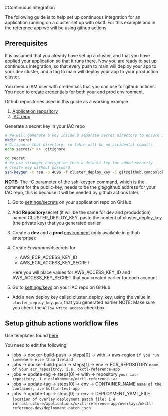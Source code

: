 #Continuous Integration

The following guide is to help set up continuous integration for an application running on a cluster set up with okctl.
For this example and in the reference app we will be using github actions

## Prerequisites

It is assumed that you already have set up a cluster, and that you have applied your application so that it runs there. Now you are ready to set up continuous integration, so that every push to main will deploy your app to your dev cluster, and a tag to main will deploy your app to your production cluster.

You need a IAM user with credentials that you can use for github actions. You need to [create credentials](https://docs.aws.amazon.com/IAM/latest/UserGuide/id_credentials_access-keys.html#Using_CreateAccessKey) for both your
and prod environment.

Github repositories used in this guide as a working example

1. [Application repository](https://github.com/oslokommune/okctl-reference-app)
2. [IAC repo](https://github.com/oslokommune/okctl-reference-iac)


Generate a secret key in your IAC repo
```bash
# We will generate a key inside a separate secret directory to ensure it will not get mixed up with anything else
mkdir secret
# Gitignore that directory, so tehre will be no accidental commits
echo secret/* >> .gitignore

cd secret
# We use stronger encryption than a default key for added security
# Create key without password
ssh-keygen -t rsa -b 4096 -f cluster_deploy_key -C git@github.com:oslokommune/okctl-reference-iac.git
```

**NOTE:** The -C parameter of the ssh-keygen command, which is the comment for the public-key, needs to be the git@github address for your IAC repo, this is because it will be needed by github actions later.

1. Go to [settings/secrets](https://github.com/oslokommune/okctl-reference-app/settings/secrets/actions) on your application repo on GitHub
2. Add **Repository**secret (it will be the same for dev and produdction) named CLUSTER_DEPLOY_KEY, paste the content of cluster_deploy_key (the private key) that you generated earlier
3. Create a **dev** and a **prod** [environment](https://github.com/oslokommune/okctl-reference-app/settings/environments) (only available in github enterprise):
4. Create *Environment*secrets for
    * AWS_ECR_ACCESS_KEY_ID
    * AWS_ECR_ACCESS_KEY_SECRET

    Here you will place values for AWS_ACCESS_KEY_ID and AWS_ACCESS_KEY_SECRET that you created earlier for each account


5. Go to [settings/keys](https://github.com/oslokommune/okctl-reference-iac/settings/keys) on your IAC repo on GitHub
  * Add a new deploy key called cluster_deploy_key, using the value in `cluster_deploy_key.pub`, that you generated earlier NOTE: Make sure you check the `Allow write access` checkbox

## Setup github actions workflow files

Use templates found [here](https://github.com/oslokommune/okctl-reference-app/tree/main/.github/workflows)

You need to edit the following:

* jobs -> docker-build-push -> steps[0] -> with -> aws-region `if you run somewhere else than Ireland`
* jobs -> docker-build-push -> steps[1] -> env -> ECR_REPOSITORY `name of your ecr_repositroy, i.e. okctl-reference-app`
* jobs -> update-tag -> steps[0] -> with -> repository `your iac-repository, i.e oslokommune/okctl-reference-iac`
* jobs -> update-tag -> steps[0] -> env -> CONTAINER_NAME `name of the container, i.e kotlin-test-app`
* jobs -> update-tag -> steps[0] -> env -> DEPLOYMENT_YAML_FILE `location of overlay deployment patch file: i.e infrastructure/applications/okctl-reference-app/overlays/okctl-reference-dev/deployment-patch.json`

